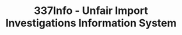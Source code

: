 ---
layout: default
bigquery: https://console.cloud.google.com/bigquery?p=patents-public-data&d=usitc_investigations&page=dataset&project=sheets-management-319211
citation: US International Trade Commission 337Info Unfair Import Investigations Information
  System
contributors: US International Trade Comission
cost: None
description: US International Trade Commission 337Info Unfair Import Investigations
  Information System contains data on investigations done under Section 337. Section
  337 declares the infringement of certain statutory intellectual property rights
  and other forms of unfair competition in import trade to be unlawful practices.
  Most Section 337 investigations involve allegations of patent or registered trademark
  infringement.
documentation: FAQ and tutorial available on the site
last_edit: 04/08/2022, 20:59:57
location: https://pubapps2.usitc.gov/337external/
maintained_by: US International Trade Comission
schema_fields:
- complainant
- invUnfairAct
- finalDetViolation
- teoIdDueDate
- htsNumbers
- finalDetNoViolation
- title
- teoProceedingInvolved
- issueDateOtherNonFinal
- cafcAppeals
- patentNumbers
- finalIdOnViolationIssue
- startDateMarkmanHearing
- teoReliefGranted
- respondent
- id
- lastUpdated
- dateComplaintFiled
- actualStartDateEvidHear
- actualEndDateEvidHear
- internalRemand
- aljAssigned
- docketNo
- investigationType
- gcAttorney
- ouiiAttorney
- teoIdIssueDate
- publication_number
- targetDate
- endDateMarkmanHearing
- patentNumber
- scheduledEndDateEvidHear
- investigationTermDate
- investigationNo
- copyrightNumbers
- currentActiveALJ
- currentStatus
- finalIdOnViolationDue
- ouiiParticipation
- markmanHearing
- scheduledStartDateEvidHear
- dateCreated
- trademarkNumbers
- dateOfPublicationFrNotice
shortname: unfair_import_investigations
tags:
- import
- legal
- trade
timeframe: 2008-2021 (prior to 2008 downloadable as a JSON file)
title: 337Info - Unfair Import Investigations Information System
uuid: 2721f5ec-e599-4890-9265-9706719fc71e
---
